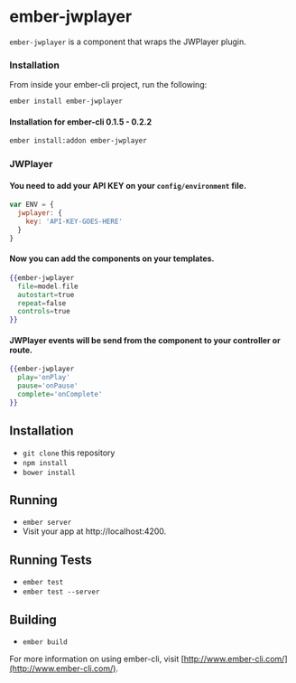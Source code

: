 # ember-jwplayer

`ember-jwplayer` is a component that wraps the JWPlayer plugin.

### Installation

From inside your ember-cli project, run the following:

```bash
ember install ember-jwplayer
```

#### Installation for ember-cli 0.1.5 - 0.2.2

```bash
ember install:addon ember-jwplayer
```

### JWPlayer

#### You need to add your API KEY on your `config/environment` file. 

```javascript
var ENV = {
  jwplayer: {
    key: 'API-KEY-GOES-HERE'
  }
}
```

#### Now you can add the components on your templates.

```hbs
{{ember-jwplayer
  file=model.file
  autostart=true
  repeat=false
  controls=true
}}
```

#### JWPlayer events will be send from the component to your controller or route.

```hbs
{{ember-jwplayer	
  play='onPlay'
  pause='onPause'
  complete='onComplete'
}}
```


## Installation

* `git clone` this repository
* `npm install`
* `bower install`

## Running

* `ember server`
* Visit your app at http://localhost:4200.

## Running Tests

* `ember test`
* `ember test --server`

## Building

* `ember build`

For more information on using ember-cli, visit [http://www.ember-cli.com/](http://www.ember-cli.com/).
